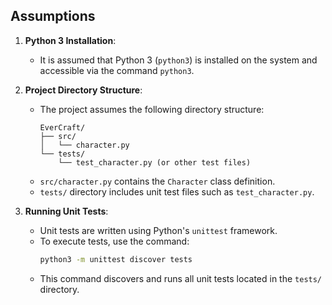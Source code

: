 ## Assumptions

1. **Python 3 Installation**:
   - It is assumed that Python 3 (`python3`) is installed on the system and accessible via the command `python3`.

2. **Project Directory Structure**:
   - The project assumes the following directory structure:
     ```
     EverCraft/
     ├── src/
     │   └── character.py
     └── tests/
         └── test_character.py (or other test files)
     ```
   - `src/character.py` contains the `Character` class definition.
   - `tests/` directory includes unit test files such as `test_character.py`.

3. **Running Unit Tests**:
   - Unit tests are written using Python's `unittest` framework.
   - To execute tests, use the command:
     ```bash
     python3 -m unittest discover tests
     ```
   - This command discovers and runs all unit tests located in the `tests/` directory.
